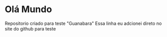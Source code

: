 # Olá Mundo
 Repositorio criado para teste "Guanabara"
Essa linha eu adcionei direto no site do github para teste
